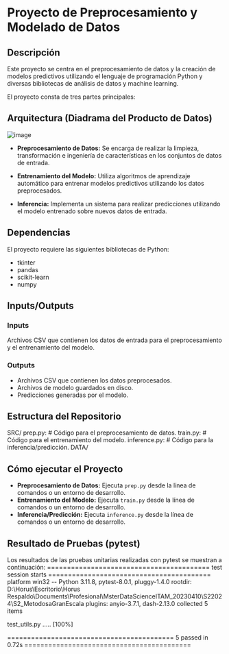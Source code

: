 # Proyecto de Preprocesamiento y Modelado de Datos

## Descripción

Este proyecto se centra en el preprocesamiento de datos y la creación de modelos predictivos utilizando el lenguaje de programación Python y diversas bibliotecas de análisis de datos y machine learning.

El proyecto consta de tres partes principales:


## Arquitectura (Diadrama del Producto de Datos)
![image](https://github.com/HordonezB/MGEHOB_20240127/assets/141704495/9bedc494-09a6-4897-b23e-ea3937f82ee6)


- **Preprocesamiento de Datos:** Se encarga de realizar la limpieza, transformación e ingeniería de características en los conjuntos de datos de entrada.

- **Entrenamiento del Modelo:** Utiliza algoritmos de aprendizaje automático para entrenar modelos predictivos utilizando los datos preprocesados.

- **Inferencia:** Implementa un sistema para realizar predicciones utilizando el modelo entrenado sobre nuevos datos de entrada.

## Dependencias

El proyecto requiere las siguientes bibliotecas de Python:

- tkinter
- pandas
- scikit-learn
- numpy

## Inputs/Outputs

### Inputs

Archivos CSV que contienen los datos de entrada para el preprocesamiento y el entrenamiento del modelo.

### Outputs

- Archivos CSV que contienen los datos preprocesados.
- Archivos de modelo guardados en disco.
- Predicciones generadas por el modelo.

## Estructura del Repositorio

SRC/
prep.py: # Código para el preprocesamiento de datos.
train.py: # Código para el entrenamiento del modelo.
inference.py: # Código para la inferencia/predicción.
DATA/


## Cómo ejecutar el Proyecto

- **Preprocesamiento de Datos:** Ejecuta `prep.py` desde la línea de comandos o un entorno de desarrollo.
- **Entrenamiento del Modelo:** Ejecuta `train.py` desde la línea de comandos o un entorno de desarrollo.
- **Inferencia/Predicción:** Ejecuta `inference.py` desde la línea de comandos o un entorno de desarrollo.

## Resultado de Pruebas (pytest)

Los resultados de las pruebas unitarias realizadas con pytest se muestran a continuación:
========================================= test session starts =========================================
platform win32 -- Python 3.11.8, pytest-8.0.1, pluggy-1.4.0
rootdir: D:\Horus\Escritorio\Horus Respaldo\Documents\Profesional\MsterDataScienceITAM_20230410\S22024\S2_MetodosaGranEscala
plugins: anyio-3.7.1, dash-2.13.0
collected 5 items

test_utils.py ..... [100%]

========================================== 5 passed in 0.72s ==========================================
